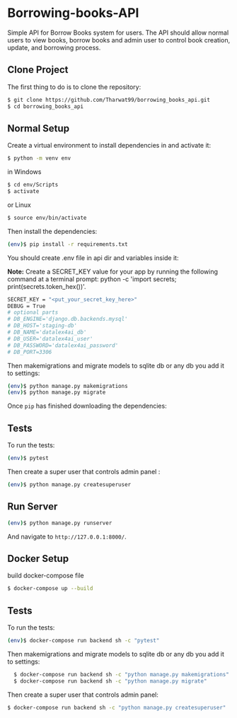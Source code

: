 # Borrowing-books-API
Simple API for Borrow Books system for users. The API should allow normal users to view books, borrow books and 
admin user to control book creation, update, and borrowing process.

## Clone Project

The first thing to do is to clone the repository:
```sh
$ git clone https://github.com/Tharwat99/borrowing_books_api.git
$ cd borrowing_books_api
```

## Normal Setup

Create a virtual environment to install dependencies in and activate it:

```sh
$ python -m venv env
```
in Windows
```sh
$ cd env/Scripts
$ activate
```
or Linux
```sh
$ source env/bin/activate
```

Then install the dependencies:

```sh
(env)$ pip install -r requirements.txt
```
You should create .env file in api dir and variables inside it:

**Note:** Create a SECRET_KEY value for your app by running the following command at a terminal prompt: python -c 'import secrets; print(secrets.token_hex())'.

```sh
SECRET_KEY = "<put_your_secret_key_here>"
DEBUG = True
# optional parts
# DB_ENGINE='django.db.backends.mysql'
# DB_HOST='staging-db'
# DB_NAME='datalex4ai_db'
# DB_USER='datalex4ai_user'
# DB_PASSWORD='datalex4ai_password'
# DB_PORT=3306
```
Then makemigrations and migrate models to sqlite db or any db you add it to settings:

```sh
(env)$ python manage.py makemigrations 
(env)$ python manage.py migrate
```

Once `pip` has finished downloading the dependencies:

## Tests

To run the tests:
```sh
(env)$ pytest
```

Then create a super user that controls admin panel \:

```sh
(env)$ python manage.py createsuperuser
```

## Run Server

```sh
(env)$ python manage.py runserver
```
And navigate to `http://127.0.0.1:8000/`.

## Docker Setup

build docker-compose file
```sh
$ docker-compose up --build
```
## Tests

To run the tests:
```sh
(env)$ docker-compose run backend sh -c "pytest"
```
Then makemigrations and migrate models to sqlite db or any db you add it to settings:

```sh
  $ docker-compose run backend sh -c "python manage.py makemigrations"
  $ docker-compose run backend sh -c "python manage.py migrate"
```
Then create a super user that controls admin panel:

```sh
$ docker-compose run backend sh -c "python manage.py createsuperuser"
```
